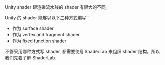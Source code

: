 Unity shader 跟渲染流水线的 shader 有很大的不同。

Unity 的 shader 能够以以下三种方式编写：

- 作为 surface shader
- 作为 vertex and fragment shader
- 作为 fixed function shader

不管采用哪种方式写 shader, 都需要使用 ShaderLab 来组织 shader 结构。所以我们先要了解 ShaderLab.


